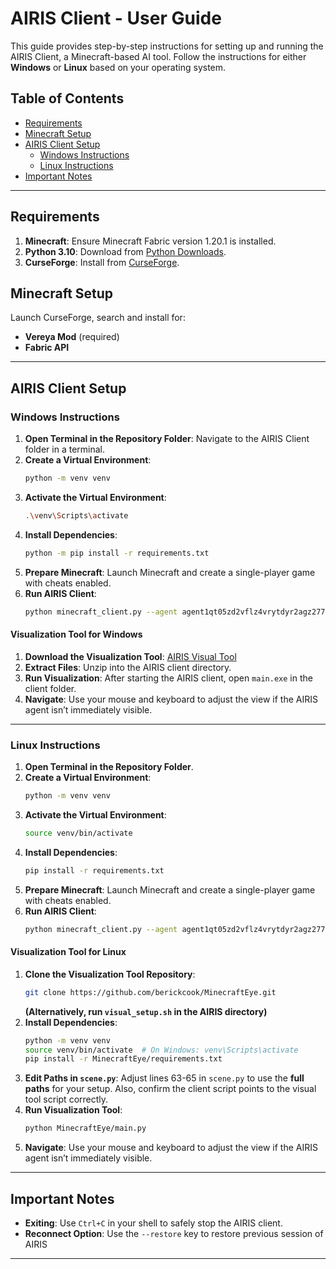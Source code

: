 

# AIRIS Client - User Guide

This guide provides step-by-step instructions for setting up and running the AIRIS Client, a Minecraft-based AI tool. Follow the instructions for either **Windows** or **Linux** based on your operating system.

## Table of Contents
- [Requirements](#requirements)
- [Minecraft Setup](#minecraft-setup)
- [AIRIS Client Setup](#airis-client-setup)
  - [Windows Instructions](#windows-instructions)
  - [Linux Instructions](#linux-instructions)
- [Important Notes](#important-notes)

---

## Requirements

1. **Minecraft**: Ensure Minecraft Fabric version 1.20.1 is installed.
2. **Python 3.10**: Download from [Python Downloads](https://www.python.org/downloads/release/python-31011/).
3. **CurseForge**: Install from [CurseForge](https://www.curseforge.com/).

## Minecraft Setup

Launch CurseForge, search and install for:
   - **Vereya Mod** (required)
   - **Fabric API**


---

## AIRIS Client Setup

### Windows Instructions

1. **Open Terminal in the Repository Folder**: Navigate to the AIRIS Client folder in a terminal.
2. **Create a Virtual Environment**:
   ```bash
   python -m venv venv
   ```
3. **Activate the Virtual Environment**:
   ```bash
   .\venv\Scripts\activate
   ```
4. **Install Dependencies**:
   ```bash
   python -m pip install -r requirements.txt
   ```
5. **Prepare Minecraft**: Launch Minecraft and create a single-player game with cheats enabled.
6. **Run AIRIS Client**:
   ```bash
   python minecraft_client.py --agent agent1qt05zd2vflz4vrytdyr2agz2775gv9e5hz99h06tq4uz6lv8fzq3k2dumzs
   ```

#### Visualization Tool for Windows

1. **Download the Visualization Tool**: [AIRIS Visual Tool](https://drive.google.com/file/d/1Th4T-ZFph-bJYlxVe1ZQA8MTl9X9YAmf/view?usp=sharing)
2. **Extract Files**: Unzip into the AIRIS client directory.
3. **Run Visualization**: After starting the AIRIS client, open `main.exe` in the client folder.
4. **Navigate**: Use your mouse and keyboard to adjust the view if the AIRIS agent isn’t immediately visible.

---

### Linux Instructions

1. **Open Terminal in the Repository Folder**.
2. **Create a Virtual Environment**:
   ```bash
   python -m venv venv
   ```
3. **Activate the Virtual Environment**:
   ```bash
   source venv/bin/activate
   ```
4. **Install Dependencies**:
   ```bash
   pip install -r requirements.txt
   ```
5. **Prepare Minecraft**: Launch Minecraft and create a single-player game with cheats enabled.
6. **Run AIRIS Client**:
   ```bash
   python minecraft_client.py --agent agent1qt05zd2vflz4vrytdyr2agz2775gv9e5hz99h06tq4uz6lv8fzq3k2dumzs
   ```

#### Visualization Tool for Linux

1. **Clone the Visualization Tool Repository**:
   ```bash
   git clone https://github.com/berickcook/MinecraftEye.git
   ```
   **(Alternatively, run `visual_setup.sh` in the AIRIS directory)**
2. **Install Dependencies**:
   ```bash
   python -m venv venv
   source venv/bin/activate  # On Windows: venv\Scripts\activate
   pip install -r MinecraftEye/requirements.txt
   ```
3. **Edit Paths in `scene.py`**: Adjust lines 63-65 in `scene.py` to use the **full paths** for your setup. Also, confirm the client script points to the visual tool script correctly.
4. **Run Visualization Tool**:
   ```bash
   python MinecraftEye/main.py
   ```
5. **Navigate**: Use your mouse and keyboard to adjust the view if the AIRIS agent isn’t immediately visible.
---

## Important Notes

- **Exiting**: Use `Ctrl+C` in your shell to safely stop the AIRIS client.
- **Reconnect Option**: Use the `--restore` key to restore previous session of AIRIS 

---
